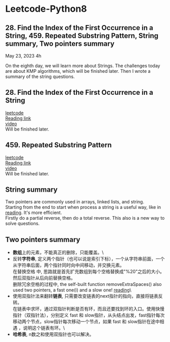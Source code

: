 # Leetcode-Python8
## 28. Find the Index of the First Occurrence in a String, 459. Repeated Substring Pattern, String summary, Two pointers summary

May 23, 2023  4h

On the eighth day, we will learn more about Strings. 
The challenges today are about KMP algorithms, which will be finished later. Then I wrote a summary of the string questions.

## 28. Find the Index of the First Occurrence in a String
[leetcode](https://leetcode.com/problems/find-the-index-of-the-first-occurrence-in-a-string/)\
[Reading link](https://github.com/youngyangyang04/leetcode-master/blob/master/problems/0028.%E5%AE%9E%E7%8E%B0strStr.md)\
[video](https://www.bilibili.com/video/BV1PD4y1o7nd/?spm_id_from=pageDriver&vd_source=63f26efad0d35bcbb0de794512ac21f3)\
Will be finished later.

## 459. Repeated Substring Pattern
[leetcode](https://leetcode.com/problems/repeated-substring-pattern/)\
[Reading link](https://github.com/youngyangyang04/leetcode-master/blob/master/problems/0459.%E9%87%8D%E5%A4%8D%E7%9A%84%E5%AD%90%E5%AD%97%E7%AC%A6%E4%B8%B2.md)\
[video](https://www.bilibili.com/video/BV1cg41127fw/?spm_id_from=333.788&vd_source=63f26efad0d35bcbb0de794512ac21f3)\
Will be finished later.

## String summary
Two pointers are commonly used in arrays, linked lists, and string.\
Starting from the end to start when process a string is a useful way, like in [reading](https://github.com/youngyangyang04/leetcode-master/blob/master/problems/%E5%89%91%E6%8C%87Offer05.%E6%9B%BF%E6%8D%A2%E7%A9%BA%E6%A0%BC.md). It's more efficient.\
Firstly do a partial reverse, then do a total reverse. This also is a new way to solve questions.

## Two pointers summary
- **数组**上的元素，不能真正的删除，只能覆盖。\
- 反转**字符串**, 定义两个指针（也可以说是索引下标），一个从字符串前面，一个从字符串后面，两个指针同时向中间移动，并交换元素。\
在替换空格 中, 思路就是首先扩充数组到每个空格替换成"%20"之后的大小。然后双指针从后向前替换空格。\
删除冗余空格的过程中, the self-built function removeExtraSpaces() also used two pointers, a fast one(i) and a slow one! [reading](https://github.com/youngyangyang04/leetcode-master/blob/master/problems/0151.%E7%BF%BB%E8%BD%AC%E5%AD%97%E7%AC%A6%E4%B8%B2%E9%87%8C%E7%9A%84%E5%8D%95%E8%AF%8D.md)\ 
- 使用双指针法来翻转**链表**, 只需要改变链表的next指针的指向，直接将链表反转。\
在链表中求环，通过双指针判断是否有环，而且还要找到环的入口。使用快慢指针（双指针法），分别定义 fast 和 slow指针，从头结点出发，fast指针每次移动两个节点，slow指针每次移动一个节点，如果 fast 和 slow指针在途中相遇 ，说明这个链表有环。\
- **哈希表**, n数之和使用双指针也可以解决。

